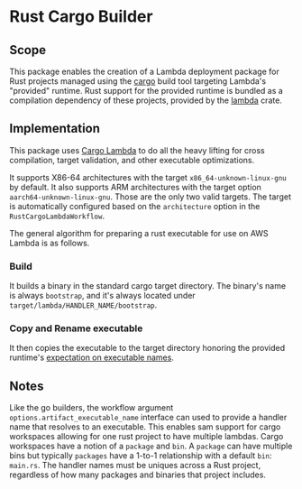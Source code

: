 # Rust Cargo Builder

## Scope

This package enables the creation of a Lambda deployment package for Rust projects managed using the [cargo](https://doc.rust-lang.org/cargo/) build tool targeting Lambda's "provided" runtime. Rust support for the provided runtime is bundled as a compilation dependency of these projects, provided by the [lambda](https://github.com/awslabs/aws-lambda-rust-runtime) crate.

## Implementation

This package uses [Cargo Lambda](https://www.cargo-lambda.info) to do all the heavy lifting for cross compilation, target validation, and other executable optimizations.

It supports X86-64 architectures with the target `x86_64-unknown-linux-gnu` by default. It also supports ARM architectures with the target option `aarch64-unknown-linux-gnu`. Those are the only two valid targets. The target is automatically configured based on the `architecture` option in the `RustCargoLambdaWorkflow`.

The general algorithm for preparing a rust executable for use on AWS Lambda is as follows.

### Build

It builds a binary in the standard cargo target directory. The binary's name is always `bootstrap`, and it's always located under `target/lambda/HANDLER_NAME/bootstrap`.

### Copy and Rename executable

It then copies the executable to the target directory honoring the provided runtime's [expectation on executable names](https://docs.aws.amazon.com/lambda/latest/dg/runtimes-custom.html).

## Notes

Like the go builders, the workflow argument `options.artifact_executable_name`
interface can used to provide a handler name that resolves to an executable. This
enables sam support for cargo workspaces allowing for one rust project to have multiple lambdas. Cargo workspaces have a notion of a `package` and `bin`. A `package` can have
multiple bins but typically `packages` have a 1-to-1 relationship with a default `bin`: `main.rs`. The handler names must be uniques across a Rust project, regardless of how many packages and binaries that project includes.
